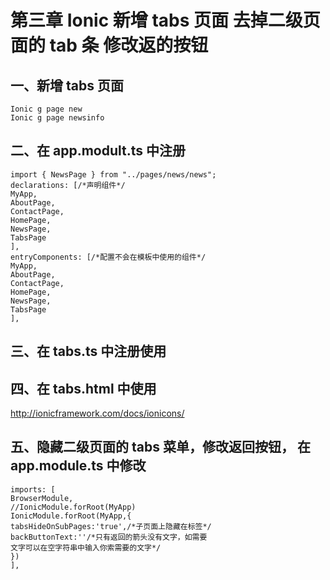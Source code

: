 # 第三章 Ionic 新增 tabs 页面 去掉二级页面的 tab 条 修改返的按钮
## 一、新增 tabs 页面
```
Ionic g page new
Ionic g page newsinfo
```
## 二、在 app.modult.ts 中注册
```
import { NewsPage } from "../pages/news/news";
declarations: [/*声明组件*/
MyApp,
AboutPage,
ContactPage,
HomePage,
NewsPage,
TabsPage
],
entryComponents: [/*配置不会在模板中使用的组件*/
MyApp,
AboutPage,
ContactPage,
HomePage,
NewsPage,
TabsPage
],
```
## 三、在 tabs.ts 中注册使用
## 四、在 tabs.html 中使用
http://ionicframework.com/docs/ionicons/
## 五、隐藏二级页面的 tabs 菜单，修改返回按钮， 在 app.module.ts 中修改
```
imports: [
BrowserModule,
//IonicModule.forRoot(MyApp)
IonicModule.forRoot(MyApp,{
tabsHideOnSubPages:'true',/*子页面上隐藏在标签*/
backButtonText:''/*只有返回的箭头没有文字，如需要
文字可以在空字符串中输入你索需要的文字*/
})
],
```
